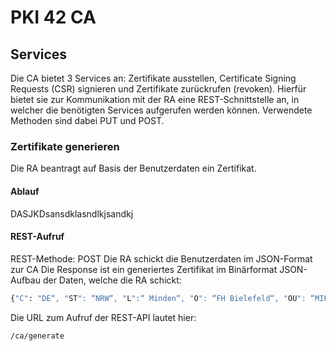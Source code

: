 # PKI 42 CA

## Services
Die CA bietet 3 Services an: Zertifikate ausstellen, Certificate Signing Requests (CSR) signieren und Zertifikate zurückrufen (revoken).
Hierfür bietet sie zur Kommunikation mit der RA eine REST-Schnittstelle an, in welcher die benötigten Services aufgerufen werden können. Verwendete Methoden sind dabei PUT und POST.

### Zertifikate generieren
Die RA beantragt auf Basis der Benutzerdaten ein Zertifikat.

#### Ablauf
DASJKDsansdklasndlkjsandkj

#### REST-Aufruf
REST-Methode: POST
Die RA schickt die Benutzerdaten im JSON-Format zur CA
Die Response ist ein generiertes Zertifikat im Binärformat
JSON-Aufbau der Daten, welche die RA schickt:

```bash
{"C": "DE“, "ST": “NRW“, "L":“ Minden“, "O": “FH Bielefeld“, "OU": “MIF“, "CN":“ vm02.srvhub.de“}
```

Die URL zum Aufruf der REST-API lautet hier:

```bash
/ca/generate
```



